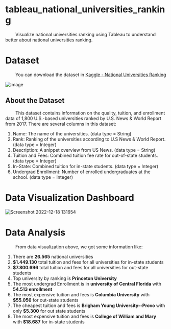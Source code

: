 # tableau_national_universities_ranking

&nbsp;&nbsp;&nbsp;&nbsp;&nbsp;&nbsp;&nbsp; Visualize national universities ranking using Tableau to understand better about national universities ranking.

# Dataset 

&nbsp;&nbsp;&nbsp;&nbsp;&nbsp;&nbsp;&nbsp; You can download the dataset in [Kaggle - National Universities Ranking](https://www.kaggle.com/datasets/thedevastator/national-universities-rankings-explore-quality-t) 

![image](https://user-images.githubusercontent.com/91602612/208282418-e7cfc3a6-2ae0-43c8-b290-8980feb2a844.png)

## About the Dataset
 
&nbsp;&nbsp;&nbsp;&nbsp;&nbsp;&nbsp;&nbsp; This dataset contains information on the quality, tuition, and enrollment data of 1,800 U.S.-based universities ranked by U.S. News & World Report from 2017. There are several columns in this dataset:

1. Name: The name of the universities. (data type = String)
2. Rank: Ranking of the universities according to U.S News & World Report. (data type = Integer)
3. Description: A snippet overview from US News. (data type = String)
4. Tuition and Fees: Combined tuition fee rate for out-of-state students. (data type = Integer)
5. In-State: Combined tuition for in-state students. (data type = Integer)
6. Undergrad Enrollment: Number of enrolled undergraduates at the school. (data type = Integer)

# Data Visualization Dashboard

![Screenshot 2022-12-18 131654](https://user-images.githubusercontent.com/91602612/208282669-bc365685-4048-4c4e-8e74-8d3585eb2d6e.png)

# Data Analysis

&nbsp;&nbsp;&nbsp;&nbsp;&nbsp;&nbsp;&nbsp; From data visualization above, we got some information like:

1. There are **26.565** national universities
2. **$1.449.130** total tuition and fees for all universities for in-state students
3. **$7.800.696** total tuition and fees for all universities for out-state students
4. Top university by ranking is **Princeton University**
5. The most undergrad Enrollment is in **university of Central Florida** with **54.513 enrollment**
6. The most expensive tuition and fees is **Columbia University** with **$55.056** for out-state students
7. The cheapest tuition and fees is **Brigham Young University--Provo** with only **$5.300** for out state students
8. The most expensive tuition and fees is **College of William and Mary** with **$18.687** for in-state students 
